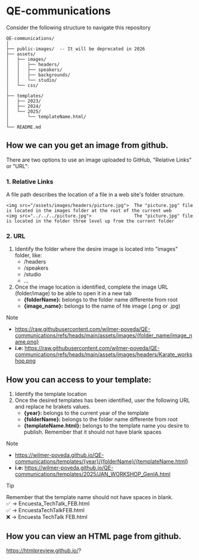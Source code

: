 # QE-communications

Consider the following structure to navigate this repository
```
QE-communications/
│
├── public-images/  -- It will be deprecated in 2026
├── assets/
│   ├── images/
│   │   ├── headers/
│   │   ├── speakers/
│   │   ├── backgrounds/
│   │   └── studio/
│   └── css/
│
├── templates/
│   ├── 2023/
│   ├── 2024/
│   └── 2025/
│       └── templateName.html/
│
└── README.md
```

## How we can you get an image from github.
There are two options to use an image uploaded to GitHub, "Relative Links" or "URL":

### 1. Relative Links
A file path describes the location of a file in a web site's folder structure.

```
<img src="/assets/images/headers/picture.jpg">  The "picture.jpg" file is located in the images folder at the root of the current web
<img src="../../../picture.jpg">                The "picture.jpg" file is located in the folder three level up from the current folder
```

### 2. URL 
1. Identify the folder where the desire image is located into "images" folder, like:
    - /headers
    - /speakers
    - /studio
    - ...
2. Once the image location is identified, complete the image URL (folder/image) to be able to open it in a new tab
    - **{folderName}:** belongs to the folder name differente from root
    - **{image_name}:** belongs to the name of hte image (.png or .jpg)
> [!NOTE]
> - https://raw.githubusercontent.com/wilmer-poveda/QE-communications/refs/heads/main/assets/images/{folder_name/image_name.png}
> - **i.e:** https://raw.githubusercontent.com/wilmer-poveda/QE-communications/refs/heads/main/assets/images/headers/Karate_workshop.png


## How you can access to your template:
1. Identify the template location
2. Once the desired templates has been identified, user the following URL and replace he brakets values.
    - **{year}:** belongs to the current year of the template
    - **{folderName}:** belongs to the folder name differente from root
    - **{templateName.html}:** belongs to the template name you desire to publish. Remember that it should not have blank spaces
> [!NOTE]
> - https://wilmer-poveda.github.io/QE-communications/templates/{year}/{folderName}/{templateName.html}
> - **i.e:** https://wilmer-poveda.github.io/QE-communications/templates/2025/JAN_WORKSHOP_GenIA.html


> [!TIP]
> Remember that the template name should not have spaces in blank.\
> :white_check_mark:	 -> Encuesta_TechTalk_FEB.html\
> :white_check_mark:	 -> EncuestaTechTalkFEB.html\
> :x:  -> Encuesta TechTalk FEB.html
    

## How you can view an HTML page from github.
https://htmlpreview.github.io/?